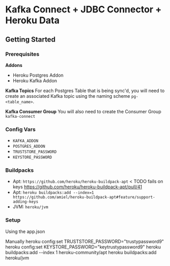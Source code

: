 # Kafka Connect + JDBC Connector + Heroku Data

## Getting Started

### Prerequisites

**Addons**
* Heroku Postgres Addon
* Heroku Kafka Addon

**Kafka Topics**
For each Postgres Table that is being sync'd, you will need to create an associated
Kafka topic using the naming scheme `pg-<table_name>`.

**Kafka Consumer Group**
You will also need to create the Consumer Group `kafka-connect`

### Config Vars

* `KAFKA_ADDON`
* `POSTGRES_ADDON`
* `TRUSTSTORE_PASSWORD`
* `KEYSTORE_PASSWORD`

### Buildpacks

* Apt: `https://github.com/heroku/heroku-buildpack-apt` < TODO fails on keys https://github.com/heroku/heroku-buildpack-apt/pull/41
* Apt: `heroku buildpacks:add --index=1 https://github.com/amiel/heroku-buildpack-apt#feature/support-adding-keys
`
* JVM: `heroku/jvm`

### Setup
Using the app.json


Manually
heroku config:set TRUSTSTORE_PASSWORD="trustypassword9"
heroku config:set KEYSTORE_PASSWORD="keytrustypassword9"
heroku buildpacks:add --index 1 heroku-community/apt
heroku buildpacks:add heroku/jvm